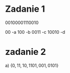 # Zadanie 1
00100001110010

00 -a
100 -b
0011 -c
10010 -d

# zadanie 2

a) $\{0, 11, 10, 1101, 001, 0101\}$
